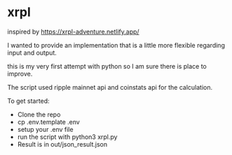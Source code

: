 # xrpl
inspired by https://xrpl-adventure.netlify.app/ 

I wanted to provide an implementation that is a little more flexible regarding input and output. 

this is my very first attempt with python so I am sure there is place to improve.

The script used ripple mainnet api and coinstats api for the calculation.

To get started:

* Clone the repo
* cp .env.template .env
* setup your .env file
* run the script with python3 xrpl.py
* Result is in out/json_result.json


